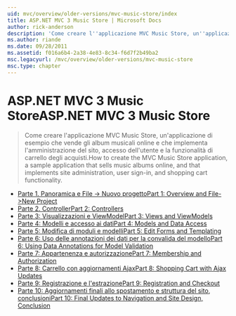 ```yaml
---
uid: mvc/overview/older-versions/mvc-music-store/index
title: ASP.NET MVC 3 Music Store | Microsoft Docs
author: rick-anderson
description: 'Come creare l''applicazione MVC Music Store, un''applicazione di esempio che vende gli album musicali online e che implementa l''amministrazione del sito, accesso dell''utente, un...'
ms.author: riande
ms.date: 09/28/2011
ms.assetid: f016a6b4-2a38-4e83-8c34-f6d7f2b49ba2
msc.legacyurl: /mvc/overview/older-versions/mvc-music-store
msc.type: chapter
---
```

<a name="aspnet-mvc-3-music-store"></a><span data-ttu-id="cb31c-103">ASP.NET MVC 3 Music Store</span><span class="sxs-lookup"><span data-stu-id="cb31c-103">ASP.NET MVC 3 Music Store</span></span>
====================
> <span data-ttu-id="cb31c-104">Come creare l'applicazione MVC Music Store, un'applicazione di esempio che vende gli album musicali online e che implementa l'amministrazione del sito, accesso dell'utente e la funzionalità di carrello degli acquisti.</span><span class="sxs-lookup"><span data-stu-id="cb31c-104">How to create the MVC Music Store application, a sample application that sells music albums online, and that implements site administration, user sign-in, and shopping cart functionality.</span></span>


- [<span data-ttu-id="cb31c-105">Parte 1. Panoramica e File -> Nuovo progetto</span><span class="sxs-lookup"><span data-stu-id="cb31c-105">Part 1: Overview and File->New Project</span></span>](mvc-music-store-part-1.md)
- [<span data-ttu-id="cb31c-106">Parte 2. Controller</span><span class="sxs-lookup"><span data-stu-id="cb31c-106">Part 2: Controllers</span></span>](mvc-music-store-part-2.md)
- [<span data-ttu-id="cb31c-107">Parte 3: Visualizzazioni e ViewModel</span><span class="sxs-lookup"><span data-stu-id="cb31c-107">Part 3: Views and ViewModels</span></span>](mvc-music-store-part-3.md)
- [<span data-ttu-id="cb31c-108">Parte 4: Modelli e accesso ai dati</span><span class="sxs-lookup"><span data-stu-id="cb31c-108">Part 4: Models and Data Access</span></span>](mvc-music-store-part-4.md)
- [<span data-ttu-id="cb31c-109">Parte 5: Modifica di moduli e modelli</span><span class="sxs-lookup"><span data-stu-id="cb31c-109">Part 5: Edit Forms and Templating</span></span>](mvc-music-store-part-5.md)
- [<span data-ttu-id="cb31c-110">Parte 6: Uso delle annotazioni dei dati per la convalida del modello</span><span class="sxs-lookup"><span data-stu-id="cb31c-110">Part 6: Using Data Annotations for Model Validation</span></span>](mvc-music-store-part-6.md)
- [<span data-ttu-id="cb31c-111">Parte 7: Appartenenza e autorizzazione</span><span class="sxs-lookup"><span data-stu-id="cb31c-111">Part 7: Membership and Authorization</span></span>](mvc-music-store-part-7.md)
- [<span data-ttu-id="cb31c-112">Parte 8: Carrello con aggiornamenti Ajax</span><span class="sxs-lookup"><span data-stu-id="cb31c-112">Part 8: Shopping Cart with Ajax Updates</span></span>](mvc-music-store-part-8.md)
- [<span data-ttu-id="cb31c-113">Parte 9: Registrazione e l'estrazione</span><span class="sxs-lookup"><span data-stu-id="cb31c-113">Part 9: Registration and Checkout</span></span>](mvc-music-store-part-9.md)
- [<span data-ttu-id="cb31c-114">Parte 10: Aggiornamenti finali allo spostamento e struttura del sito, conclusioni</span><span class="sxs-lookup"><span data-stu-id="cb31c-114">Part 10: Final Updates to Navigation and Site Design, Conclusion</span></span>](mvc-music-store-part-10.md)
